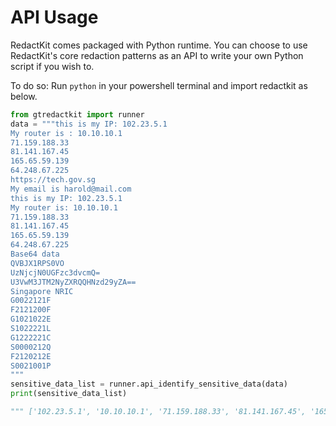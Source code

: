 # API Usage

RedactKit comes packaged with Python runtime. You can choose to use RedactKit's core redaction patterns as an API to write your own Python script if you wish to. 

To do so: Run `python` in your powershell terminal and import redactkit as below.

```python
from gtredactkit import runner
data = """this is my IP: 102.23.5.1
My router is : 10.10.10.1
71.159.188.33
81.141.167.45
165.65.59.139
64.248.67.225
https://tech.gov.sg
My email is harold@mail.com
this is my IP: 102.23.5.1
My router is: 10.10.10.1
71.159.188.33
81.141.167.45
165.65.59.139
64.248.67.225
Base64 data
QVBJX1RPS0VO
UzNjcjN0UGFzc3dvcmQ=
U3VwM3JTM2NyZXRQQHNzd29yZA==
Singapore NRIC
G0022121F
F2121200F
G1021022E
S1022221L
G1222221C
S0000212Q
F2120212E
S0021001P
"""
sensitive_data_list = runner.api_identify_sensitive_data(data)
print(sensitive_data_list)

""" ['102.23.5.1', '10.10.10.1', '71.159.188.33', '81.141.167.45', '165.65.59.139', '64.248.67.225', 'https://tech.gov.sg', 'harold@mail.com', 'mail.com', '102.23.5.1', '10.10.10.1', '71.159.188.33', '81.141.167.45', '165.65.59.139', '64.248.67.225', 'QVBJX1RPS0VO', 'UzNjcjN0UGFzc3dvcmQ=', 'U3VwM3JTM2NyZXRQQHNzd29yZA==', 'G0022121F', 'F2121200F', 'G1021022E', 'S1022221L', 'G1222221C', 'S0000212Q', 'F2120212E', 'S0021001P'] """
```
